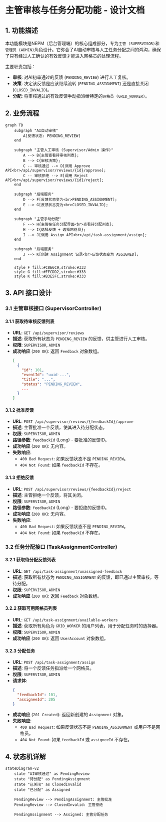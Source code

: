 # 主管审核与任务分配功能 - 设计文档

## 1. 功能描述
本功能模块是NEPM（后台管理端）的核心组成部分，专为`主管 (SUPERVISOR)`和`管理员 (ADMIN)`角色设计。它弥合了AI自动审核与人工任务分配之间的鸿沟，确保了只有经过人工确认的有效反馈才能进入网格员的处理流程。

主要职责包括：
- **审核**: 对AI初审通过的反馈 (`PENDING_REVIEW`) 进行人工复核。
- **决策**: 决定该反馈是应该继续流转 (`PENDING_ASSIGNMENT`) 还是直接关闭 (`CLOSED_INVALID`)。
- **分配**: 将审核通过的有效反馈手动指派给特定的`网格员 (GRID_WORKER)`。

## 2. 业务流程
```mermaid
graph TD
    subgraph "AI自动审核"
        A[反馈状态: PENDING_REVIEW]
    end

    subgraph "主管人工审核 (Supervisor/Admin 操作)"
        A --> B{主管查看待审核列表};
        B --> C{审核决策};
        C -- 审核通过 --> D[调用 Approve API<br>/api/supervisor/reviews/{id}/approve];
        C -- 审核拒绝 --> E[调用 Reject API<br>/api/supervisor/reviews/{id}/reject];
    end

    subgraph "后端服务"
        D --> F[反馈状态变为<br>PENDING_ASSIGNMENT];
        E --> G[反馈状态变为<br>CLOSED_INVALID];
    end

    subgraph "主管手动分配"
        F --> H{主管在任务分配界面<br>查看待分配列表};
        H --> I{选择反馈 + 选择网格员};
        I --> J[调用 Assign API<br>/api/task-assignment/assign];
    end
    
    subgraph "后端服务"
        J --> K[创建 Assignment 记录<br>反馈状态变为 ASSIGNED];
    end

    style F fill:#C8E6C9,stroke:#333
    style G fill:#FFCDD2,stroke:#333
    style K fill:#B3E5FC,stroke:#333
```

## 3. API 接口设计

### 3.1 主管审核接口 (SupervisorController)

#### 3.1.1 获取待审核反馈列表
- **URL**: `GET /api/supervisor/reviews`
- **描述**: 获取所有状态为 `PENDING_REVIEW` 的反馈，供主管进行人工审核。
- **权限**: `SUPERVISOR`, `ADMIN`
- **成功响应** (`200 OK`): 返回 `Feedback` 对象数组。
    ```json
    [
      {
        "id": 101,
        "eventId": "uuid-...",
        "title": "...",
        "status": "PENDING_REVIEW",
        ...
      }
    ]
    ```

#### 3.1.2 批准反馈
- **URL**: `POST /api/supervisor/reviews/{feedbackId}/approve`
- **描述**: 主管批准一个反馈，使其进入待分配状态。
- **权限**: `SUPERVISOR`, `ADMIN`
- **路径参数**: `feedbackId` (Long) - 要批准的反馈ID。
- **成功响应** (`200 OK`): 无内容。
- **失败响应**:
    - `400 Bad Request`: 如果反馈状态不是 `PENDING_REVIEW`。
    - `404 Not Found`: 如果 `feedbackId` 不存在。

#### 3.1.3 拒绝反馈
- **URL**: `POST /api/supervisor/reviews/{feedbackId}/reject`
- **描述**: 主管拒绝一个反馈，将其关闭。
- **权限**: `SUPERVISOR`, `ADMIN`
- **路径参数**: `feedbackId` (Long) - 要拒绝的反馈ID。
- **成功响应** (`200 OK`): 无内容。
- **失败响应**:
    - `400 Bad Request`: 如果反馈状态不是 `PENDING_REVIEW`。
    - `404 Not Found`: 如果 `feedbackId` 不存在。


### 3.2 任务分配接口 (TaskAssignmentController)

#### 3.2.1 获取待分配反馈列表
- **URL**: `GET /api/task-assignment/unassigned-feedback`
- **描述**: 获取所有状态为 `PENDING_ASSIGNMENT` 的反馈，即已通过主管审核，等待分配。
- **权限**: `SUPERVISOR`, `ADMIN`
- **成功响应** (`200 OK`): 返回 `Feedback` 对象数组。

#### 3.2.2 获取可用网格员列表
- **URL**: `GET /api/task-assignment/available-workers`
- **描述**: 获取所有角色为 `GRID_WORKER` 的用户列表，用于分配任务时的选择器。
- **权限**: `SUPERVISOR`, `ADMIN`
- **成功响应** (`200 OK`): 返回 `UserAccount` 对象数组。

#### 3.2.3 分配任务
- **URL**: `POST /api/task-assignment/assign`
- **描述**: 将一个反馈任务指派给一个网格员。
- **权限**: `SUPERVISOR`, `ADMIN`
- **请求体**:
    ```json
    {
      "feedbackId": 101,
      "assigneeId": 205
    }
    ```
- **成功响应** (`201 Created`): 返回新创建的 `Assignment` 对象。
- **失败响应**:
    - `400 Bad Request`: 如果反馈状态不是 `PENDING_ASSIGNMENT` 或用户不是网格员。
    - `404 Not Found`: 如果 `feedbackId` 或 `assigneeId` 不存在。

## 4. 状态机详解
```mermaid
stateDiagram-v2
    state "AI审核通过" as PendingReview
    state "待分配" as PendingAssignment
    state "已关闭" as ClosedInvalid
    state "已分配" as Assigned

    PendingReview --> PendingAssignment: 主管批准
    PendingReview --> ClosedInvalid: 主管拒绝
    
    PendingAssignment --> Assigned: 主管分配任务
``` 